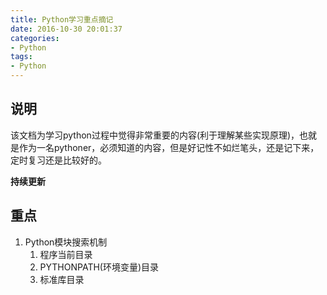 ```yaml
---
title: Python学习重点摘记
date: 2016-10-30 20:01:37
categories: 
- Python
tags:
- Python
---
```


## 说明
该文档为学习python过程中觉得非常重要的内容(利于理解某些实现原理)，也就是作为一名pythoner，必须知道的内容，但是好记性不如烂笔头，还是记下来，定时复习还是比较好的。

**持续更新**

<!-- more -->

## 重点

1. Python模块搜索机制
   1. 程序当前目录
   2. PYTHONPATH(环境变量)目录
   3. 标准库目录
